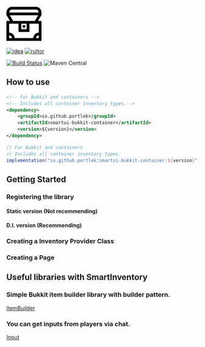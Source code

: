 <img src="logo/logo.svg" width="92px"/>

[![idea](https://www.elegantobjects.org/intellij-idea.svg)](https://www.jetbrains.com/idea/)
[![rultor](https://www.rultor.com/b/yegor256/rultor)](https://www.rultor.com/p/portlek/SmartInventory)

[![Build Status](https://travis-ci.com/portlek/SmartInventory.svg?branch=master)](https://travis-ci.com/portlek/SmartInventory)
![Maven Central](https://img.shields.io/maven-central/v/io.github.portlek/smartui-common?label=version)

## How to use
```xml
<!-- For Bukkit and containers -->
<!-- Includes all conteiner inventory types.-->
<dependency>
    <groupId>io.github.portlek</groupId>
    <artifactId>smartui-bukkit-container</artifactId>
    <version>${version}</version>
</dependency>
```
```groovy
// For Bukkit and containers
// Includes all conteiner inventory types.
implementation("io.github.portlek:smartui-bukkit-container:${version}")
```
## Getting Started
### Registering the library
#### Static version (Not recommending)
#### D.I. version (Recommending)
### Creating a Inventory Provider Class
### Creating a Page
## Useful libraries with SmartInventory
### Simple Bukkit item builder library with builder pattern.
[ItemBuilder](https://github.com/portlek/BukkitItemBuilder)
### You can get inputs from players via chat.
[Input](https://github.com/portlek/input)
